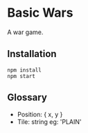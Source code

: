 # Basic Wars

A war game.

## Installation

```
npm install
npm start
```

## Glossary

- Position: { x, y }
- Tile: string eg: 'PLAIN'